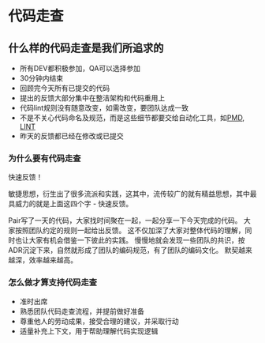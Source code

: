 # 代码走查

## 什么样的代码走查是我们所追求的

* 所有DEV都积极参加，QA可以选择参加
* 30分钟内结束
* 回顾完今天所有已提交的代码
* 提出的反馈大部分集中在整洁架构和代码重用上
* 代码lint规则没有随意改变，如需改变，要团队达成一致
* 不是不关心代码命名及规范，而是这些细节都要交给自动化工具，如[PMD][pmd], [LINT][lint]
* 昨天的反馈都已经在修改或已提交

### 为什么要有代码走查

快速反馈！

敏捷思想，衍生出了很多流派和实践，这其中，流传较广的就有精益思想，其中最具威力的就是上面这四个字 - 快速反馈。

Pair写了一天的代码，大家找时间聚在一起，一起分享一下今天完成的代码。
大家按照团队约定的规则一起给出反馈。
这不仅加深了大家对整体代码的理解，同时也让大家有机会借鉴一下彼此的实践。
慢慢地就会发现一些团队的共识，按ADR沉淀下来，自然就形成了团队的编码规范，有了团队的编码文化。
默契越来越深，效率越来越高。

### 怎么做才算支持代码走查

* 准时出席
* 熟悉团队代码走查流程，并提前做好准备
* 尊重他人的劳动成果，接受合理的建议，并采取行动
* 适量补充上下文，用于帮助理解代码实现逻辑

[pmd]: https://en.wikipedia.org/wiki/PMD_(software)
[lint]: https://en.wikipedia.org/wiki/Lint_(software)
